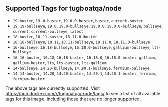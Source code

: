 ## Supported Tags for tugboatqa/node

* `19-buster`, `19.0-buster`, `19.0.0-buster`, `buster`, `current-buster`
* `19`, `19-bullseye`, `19.0`, `19.0-bullseye`, `19.0.0`, `19.0.0-bullseye`, `bullseye`, `current`, `current-bullseye`, `latest`
* `18-buster`, `18.11-buster`, `18.11.0-buster`
* `18`, `18-bullseye`, `18.11`, `18.11-bullseye`, `18.11.0`, `18.11.0-bullseye`
* `16-bullseye`, `16.18-bullseye`, `16.18.0-bullseye`, `gallium-bullseye`, `lts-bullseye`
* `16`, `16-buster`, `16.18`, `16.18-buster`, `16.18.0`, `16.18.0-buster`, `gallium`, `gallium-buster`, `lts`, `lts-buster`, `lts-gallium`
* `14-bullseye`, `14.20-bullseye`, `14.20.1-bullseye`, `fermium-bullseye`
* `14`, `14-buster`, `14.20`, `14.20-buster`, `14.20.1`, `14.20.1-buster`, `fermium`, `fermium-buster`

The above tags are currently supported. Visit https://hub.docker.com/r/tugboatqa/node/tags/ to see a list of all available tags for this image, including those that are no longer supported.
